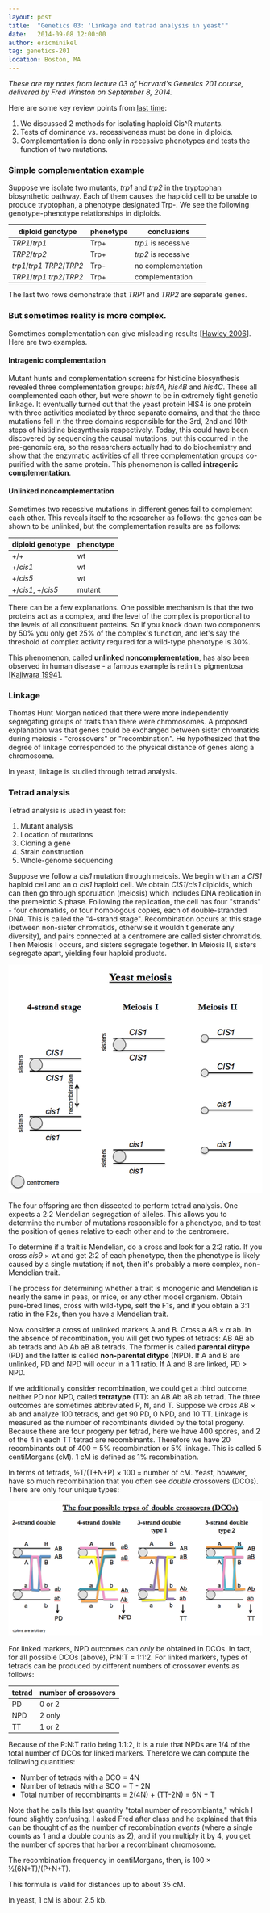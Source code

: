 ```yaml
---
layout: post
title:  "Genetics 03: 'Linkage and tetrad analysis in yeast'"
date:   2014-09-08 12:00:00
author: ericminikel
tag: genetics-201
location: Boston, MA
---
```


*These are my notes from lecture 03 of Harvard's Genetics 201 course, delivered by Fred Winston on September 8, 2014.*

Here are some key review points from [last time](/2014/09/05/genetics-02):

1. We discussed 2 methods for isolating haploid Cis^R mutants.
2. Tests of dominance vs. recessiveness must be done in diploids.
3. Complementation is done only in recessive phenotypes and tests the function of two mutations.

### Simple complementation example

Suppose we isolate two mutants, *trp1* and *trp2* in the tryptophan biosynthetic pathway. Each of them causes the haploid cell to be unable to produce tryptophan, a phenotype designated Trp-. We see the following genotype-phenotype relationships in diploids.

| diploid genotype | phenotype | conclusions |
| -------- | --------- | ----------- |
| *TRP1*/*trp1* | Trp+ | *trp1* is recessive |
| *TRP2*/*trp2* | Trp+ | *trp2* is recessive |
| *trp1*/*trp1* *TRP2*/*TRP2* | Trp- | no complementation |
| *TRP1*/*trp1* *trp2*/*TRP2* | Trp+ | complementation |

The last two rows demonstrate that *TRP1* and *TRP2* are separate genes.

### But sometimes reality is more complex.

Sometimes complementation can give misleading results [[Hawley 2006]]. Here are two examples.

#### Intragenic complementation

Mutant hunts and complementation screens for histidine biosynthesis revealed three complementation groups: *his4A*, *his4B* and *his4C*. These all complemented each other, but were shown to be in extremely tight genetic linkage. It eventually turned out that the yeast protein HIS4 is one protein with three activities mediated by three separate domains, and that the three mutations fell in the three domains responsible for the 3rd, 2nd and 10th steps of histidine biosynthesis respectively. Today, this could have been discovered by sequencing the causal mutations, but this occurred in the pre-genomic era, so the researchers actually had to do biochemistry and show that the enzymatic activities of all three complementation groups co-purified with the same protein. This phenomenon is called **intragenic complementation**.

#### Unlinked noncomplementation

Sometimes two recessive mutations in different genes fail to complement each other. This reveals itself to the researcher as follows: the genes can be shown to be unlinked, but the complementation results are as follows:

| diploid genotype | phenotype |
| ---------------- | --------- |
| +/+ | wt |
| +/*cis1* | wt |
| +/*cis5* | wt |
| +/*cis1*, +/*cis5* | mutant |

There can be a few explanations. One possible mechanism is that the two proteins act as a complex, and the level of the complex is proportional to the levels of all constituent proteins. So if you knock down two components by 50% you only get 25% of the complex's function, and let's say the threshold of complex activity required for a wild-type phenotype is 30%.

This phenomenon, called **unlinked noncomplementation**, has also been observed in human disease - a famous example is retinitis pigmentosa [[Kajiwara 1994]].

### Linkage

Thomas Hunt Morgan noticed that there were more independently segregating groups of traits than there were chromosomes. A proposed explanation was that genes could be exchanged between sister chromatids during meiosis - "crossovers" or "recombination". He hypothesized that the degree of linkage corresponded to the physical distance of genes along a chromosome.

In yeast, linkage is studied through tetrad analysis.

### Tetrad analysis

Tetrad analysis is used in yeast for:

1. Mutant analysis
2. Location of mutations
3. Cloning a gene
4. Strain construction
5. Whole-genome sequencing

Suppose we follow a *cis1* mutation through meiosis. We begin with an a *CIS1* haploid cell and an &alpha; *cis1* haploid cell. We obtain *CIS1*/*cis1* diploids, which can then go through sporulation (meiosis) which includes DNA replication in the premeiotic S phase. Following the replication, the cell has four "strands" - four chromatids, or four homologous copies, each of double-stranded DNA. This is called the "4-strand stage". Recombination occurs at this stage (between non-sister chromatids, otherwise it wouldn't generate any diversity), and pairs connected at a centromere are called sister chromatids. Then Meiosis I occurs, and sisters segregate together. In Meiosis II, sisters segregate apart, yielding four haploid products.

![yeast meiosis diagram](/media/2014/09/yeast-meiosis.png)

The four offspring are then dissected to perform tetrad analysis. One expects a 2:2 Mendelian segregation of alleles. This allows you to determine the number of mutations responsible for a phenotype, and to test the position of genes relative to each other and to the centromere.

To determine if a trait is Mendelian, do a cross and look for a 2:2 ratio. If you cross *cis9* &times; wt and get 2:2 of each phenotype, then the phenotype is likely caused by a single mutation; if not, then it's probably a more complex, non-Mendelian trait.

The process for determining whether a trait is monogenic and Mendelian is nearly the same in peas, or mice, or any other model organism. Obtain pure-bred lines, cross with wild-type, self the F1s, and if you obtain a 3:1 ratio in the F2s, then you have a Mendelian trait.

Now consider a cross of unlinked markers A and B. Cross a AB &times; &alpha; ab. In the absence of recombination, you will get two types of tetrads: AB AB ab ab tetrads and Ab Ab aB aB tetrads. The former is called **parental ditype** (PD) and the latter is called **non-parental ditype** (NPD). If A and B are unlinked, PD and NPD will occur in a 1:1 ratio. If A and B are linked, PD &gt; NPD.

If we additionally consider recombination, we could get a third outcome, neither PD nor NPD, called **tetratype** (TT): an AB Ab aB ab tetrad. The three outcomes are sometimes abbreviated P, N, and T. Suppose we cross AB &times; ab and analyze 100 tetrads, and get 90 PD, 0 NPD, and 10 TT. Linkage is measured as the number of recombinants divided by the total progeny. Because there are four progeny per tetrad, here we have 400 spores, and 2 of the 4 in each TT tetrad are recombinants. Therefore we have 20 recombinants out of 400 = 5% recombination or 5% linkage. This is called 5 centiMorgans (cM). 1 cM is defined as 1% recombination.

In terms of tetrads, &half;T/(T+N+P) &times; 100 = number of cM. Yeast, however, have so much recombination that you often see *double* crossovers (DCOs). There are only four unique types:

![4 types of double crossovers](/media/2014/09/dcos-4-types.png)

For linked markers, NPD outcomes can *only* be obtained in DCOs. In fact, for all possible DCOs (above), P:N:T = 1:1:2. For linked markers, types of tetrads can be produced by different numbers of crossover events as follows:

| tetrad | number of crossovers |
| ------ | -------------------- |
| PD | 0 or 2 |
| NPD | 2 only |
| TT | 1 or 2 |

Because of the P:N:T ratio being 1:1:2, it is a rule that NPDs are 1/4 of the total number of DCOs for linked markers. Therefore we can compute the following quantities:

+ Number of tetrads with a DCO = 4N
+ Number of tetrads with a SCO = T - 2N
+ Total number of recombinants = 2(4N) + (TT-2N) = 6N + T

Note that he calls this last quantity "total number of recombiants," which I found slightly confusing. I asked Fred after class and he explained that this can be thought of as the number of recombination *events* (where a single counts as 1 and a double counts as 2), and if you multiply it by 4, you get the number of spores that harbor a recombinant chromosome.

The recombination frequency in centiMorgans, then, is 100 &times; &half;(6N+T)/(P+N+T).

This formula is valid for distances up to about 35 cM.

In yeast, 1 cM is about 2.5 kb.

[Hawley 2006]: http://www.ncbi.nlm.nih.gov/pubmed/16988106 "Hawley RS, Gilliland WD. Sometimes the result is not the answer: the truths and the lies that come from using the complementation test. Genetics. 2006 Sep;174(1):5-15. Review. PubMed PMID: 16988106; PubMed Central PMCID: PMC1569807."

[Kajiwara 1994]: http://www.ncbi.nlm.nih.gov/pubmed/8202715 "Kajiwara K, Berson EL, Dryja TP. Digenic retinitis pigmentosa due to mutations at the unlinked peripherin/RDS and ROM1 loci. Science. 1994 Jun 10;264(5165):1604-8. PubMed PMID: 8202715."